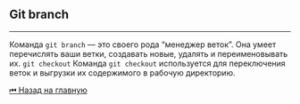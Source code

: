 ## Git branch

 <hr>

Команда `git branch` — это своего рода “менеджер веток”. Она умеет перечислять ваши ветки, создавать новые, удалять и переименовывать их.
`git checkout` 	Команда `git checkout` используется для переключения веток и выгрузки их содержимого в рабочую директорию.



[&#9198; Назад на главную](../main.md)